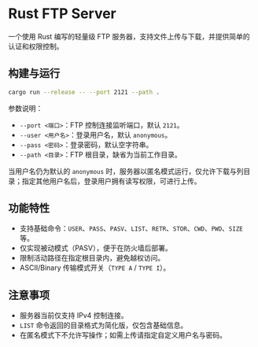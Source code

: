 # Rust FTP Server

一个使用 Rust 编写的轻量级 FTP 服务器，支持文件上传与下载，并提供简单的认证和权限控制。

## 构建与运行

```bash
cargo run --release -- --port 2121 --path .
```

参数说明：

- `--port <端口>`：FTP 控制连接监听端口，默认 `2121`。
- `--user <用户名>`：登录用户名，默认 `anonymous`。
- `--pass <密码>`：登录密码，默认空字符串。
- `--path <目录>`：FTP 根目录，缺省为当前工作目录。

当用户名仍为默认的 `anonymous` 时，服务器以匿名模式运行，仅允许下载与列目录；指定其他用户名后，登录用户拥有读写权限，可进行上传。

## 功能特性

- 支持基础命令：`USER`、`PASS`、`PASV`、`LIST`、`RETR`、`STOR`、`CWD`、`PWD`、`SIZE` 等。
- 仅实现被动模式（PASV），便于在防火墙后部署。
- 限制活动路径在指定根目录内，避免越权访问。
- ASCII/Binary 传输模式开关（`TYPE A` / `TYPE I`）。

## 注意事项

- 服务器当前仅支持 IPv4 控制连接。
- `LIST` 命令返回的目录格式为简化版，仅包含基础信息。
- 在匿名模式下不允许写操作；如需上传请指定自定义用户名与密码。

